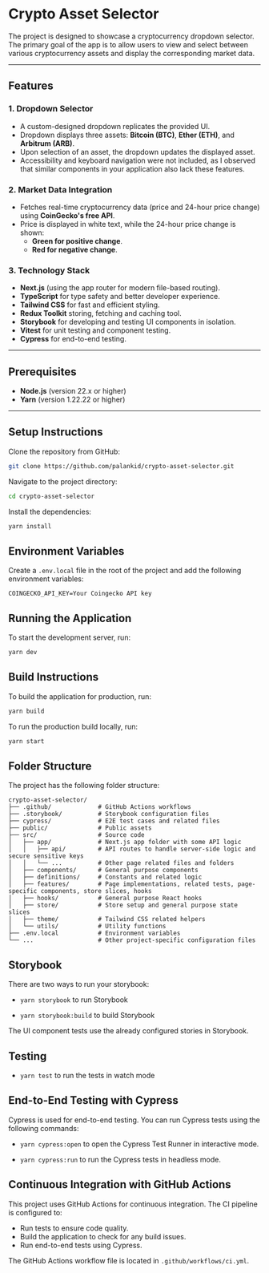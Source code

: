 # Crypto Asset Selector

The project is designed to showcase a cryptocurrency dropdown selector. The primary goal of the app is to allow users to view and select between various cryptocurrency assets and display the corresponding market data.

---

## Features

### 1. **Dropdown Selector**

- A custom-designed dropdown replicates the provided UI.
- Dropdown displays three assets: **Bitcoin (BTC)**, **Ether (ETH)**, and **Arbitrum (ARB)**.
- Upon selection of an asset, the dropdown updates the displayed asset.
- Accessibility and keyboard navigation were not included, as I observed that similar components in your application also lack these features.

### 2. **Market Data Integration**

- Fetches real-time cryptocurrency data (price and 24-hour price change) using **CoinGecko's free API**.
- Price is displayed in white text, while the 24-hour price change is shown:
  - **Green for positive change**.
  - **Red for negative change**.

### 3. **Technology Stack**

- **Next.js** (using the app router for modern file-based routing).
- **TypeScript** for type safety and better developer experience.
- **Tailwind CSS** for fast and efficient styling.
- **Redux Toolkit** storing, fetching and caching tool.
- **Storybook** for developing and testing UI components in isolation.
- **Vitest** for unit testing and component testing.
- **Cypress** for end-to-end testing.

---

## Prerequisites

- **Node.js** (version 22.x or higher)
- **Yarn** (version 1.22.22 or higher)

---

## Setup Instructions

Clone the repository from GitHub:

```bash
git clone https://github.com/palankid/crypto-asset-selector.git
```

Navigate to the project directory:

```bash
cd crypto-asset-selector
```

Install the dependencies:

```bash
yarn install
```

## Environment Variables

Create a `.env.local` file in the root of the project and add the following environment variables:

```
COINGECKO_API_KEY=Your Coingecko API key
```

## Running the Application

To start the development server, run:

```bash
yarn dev
```

## Build Instructions

To build the application for production, run:

```bash
yarn build
```

To run the production build locally, run:

```bash
yarn start
```

## Folder Structure

The project has the following folder structure:

```
crypto-asset-selector/
├── .github/             # GitHub Actions workflows
├── .storybook/          # Storybook configuration files
├── cypress/             # E2E test cases and related files
├── public/              # Public assets
├── src/                 # Source code
│   ├── app/             # Next.js app folder with some API logic
│   │   ├── api/         # API routes to handle server-side logic and secure sensitive keys
│   │   └── ...          # Other page related files and folders
│   ├── components/      # General purpose components
│   ├── definitions/     # Constants and related logic
│   ├── features/        # Page implementations, related tests, page-specific components, store slices, hooks
│   ├── hooks/           # General purpose React hooks
│   ├── store/           # Store setup and general purpose state slices
│   ├── theme/           # Tailwind CSS related helpers
│   └── utils/           # Utility functions
├── .env.local           # Environment variables
└── ...                  # Other project-specific configuration files
```

## Storybook

There are two ways to run your storybook:

- `yarn storybook` to run Storybook

- `yarn storybook:build` to build Storybook

The UI component tests use the already configured stories in Storybook.

## Testing

- `yarn test` to run the tests in watch mode

## End-to-End Testing with Cypress

Cypress is used for end-to-end testing. You can run Cypress tests using the following commands:

- `yarn cypress:open` to open the Cypress Test Runner in interactive mode.

- `yarn cypress:run` to run the Cypress tests in headless mode.

## Continuous Integration with GitHub Actions

This project uses GitHub Actions for continuous integration. The CI pipeline is configured to:

- Run tests to ensure code quality.
- Build the application to check for any build issues.
- Run end-to-end tests using Cypress.

The GitHub Actions workflow file is located in `.github/workflows/ci.yml`.
